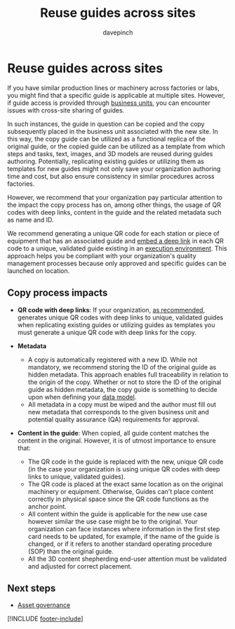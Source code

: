 ﻿---
title: Reuse guides across sites
description: Learn about using guides across multiple sites in a regulated industry and how to avoid issues
ms.date: 03/21/2023
ms.topic: conceptual
author: davepinch
ms.author: davepinch
ms-reviewer: m-hartmann
ms.custom: bap-template
---

# Reuse guides across sites

If you have similar production lines or machinery across factories or labs, you might find that a specific guide is applicable at multiple sites. However, if guide access is provided through [business units](/power-platform/admin/create-edit-business-units), you can encounter issues with cross-site sharing of guides.  
  
In such instances, the guide in question can be copied and the copy subsequently placed in the business unit associated with the new site. In this way, the copy guide can be utilized as a functional replica of the original guide, or the copied guide can be utilized as a template from which steps and tasks, text, images, and 3D models are reused during guides authoring. Potentially, replicating existing guides or utilizing them as templates for new guides might not only save your organization authoring time and cost, but also ensure consistency in similar procedures across factories.

However, we recommend that your organization pay particular attention to the impact the copy process has on, among other things, the usage of QR codes with deep links, content in the guide and the related metadata such as name and ID.

We recommend generating a unique QR code for each station or piece of equipment that has an associated guide and [embed a deep link](../pc-app-anchor-embed-qr-code-link.md) in each QR code to a unique, validated guide existing in an [execution environment](govern-guides-through-power-platform-environments-and-power-apps.md#example-environment-3-execution-environment). This approach helps you be compliant with your organization's quality management processes because only approved and specific guides can be launched on location.

## Copy process impacts

- **QR code with deep links**: If your organization, [as recommended](anchor-guides-content-through-qr-codes-and-embed-deep-links.md), generates unique QR codes with deep links to unique, validated guides when replicating existing guides or utilizing guides as templates you must generate a unique QR code with deep links for the copy.

- **Metadata**

  - A copy is automatically registered with a new ID. While not mandatory, we recommend storing the ID of the original guide as hidden metadata. This approach enables full traceability in relation to the origin of the copy. Whether or not to store the ID of the original guide as hidden metadata, the copy guide is something to decide upon when defining your [data model](prerequisites-for-implementation-and-planning-roll-out.md).
  - All metadata in a copy must be wiped and the author must fill out new metadata that corresponds to the given business unit and potential quality assurance (QA) requirements for approval.

- **Content in the guide**: When copied, all guide content matches the content in the original. However, it is of utmost importance to ensure that:

  - The QR code in the guide is replaced with the new, unique QR code (in the case your organization is using unique QR codes with deep links to unique, validated guides).
  - The QR code is placed at the exact same location as on the original machinery or equipment. Otherwise, Guides can't place content correctly in physical space since the QR code functions as the anchor point.
  - All content within the guide is applicable for the new use case however similar the use case might be to the original. Your organization can face instances where information in the first step card needs to be updated, for example, if the name of the guide is changed, or if it refers to another standard operating procedure (SOP) than the original guide.
  - All the 3D content shepherding end-user attention must be validated and adjusted for correct placement.

## Next steps

- [Asset governance](asset-governance.md)

[!INCLUDE [footer-include](../../includes/footer-banner.md)]
